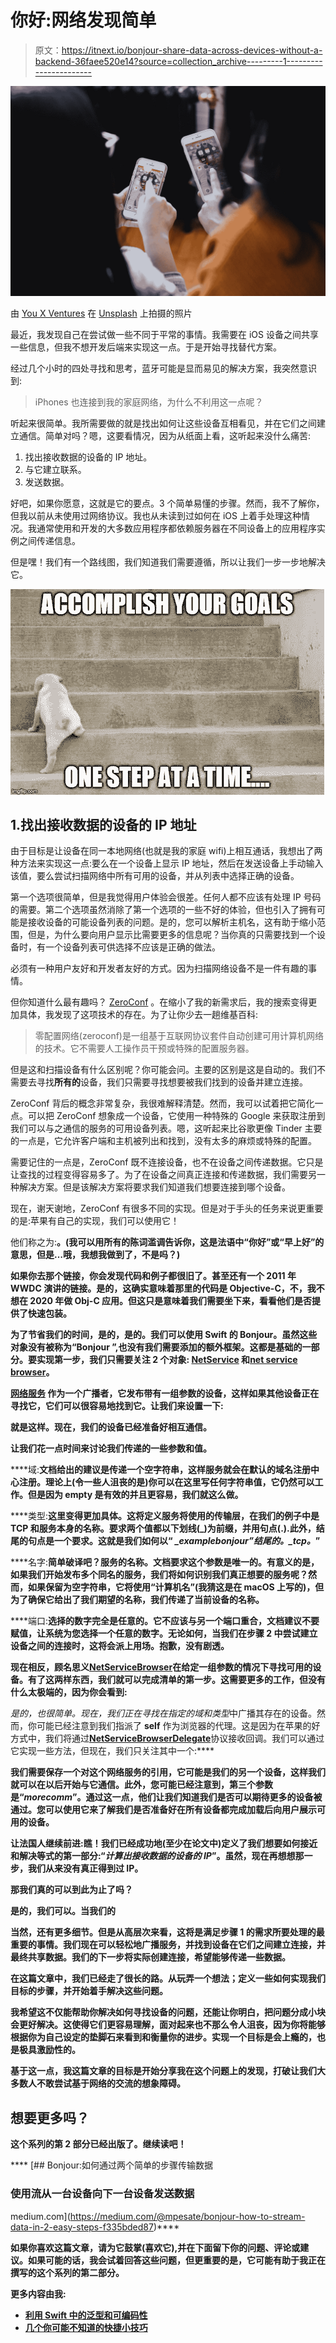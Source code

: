 # 你好:网络发现简单

> 原文：<https://itnext.io/bonjour-share-data-across-devices-without-a-backend-36faee520e14?source=collection_archive---------1----------------------->

![](img/bb96723f87e193de22e1362012de97dd.png)

由 [You X Ventures](https://unsplash.com/@youxventures?utm_source=medium&utm_medium=referral) 在 [Unsplash](https://unsplash.com?utm_source=medium&utm_medium=referral) 上拍摄的照片

最近，我发现自己在尝试做一些不同于平常的事情。我需要在 iOS 设备之间共享一些信息，但我不想开发后端来实现这一点。于是开始寻找替代方案。

经过几个小时的四处寻找和思考，蓝牙可能是显而易见的解决方案，我突然意识到:

> iPhones 也连接到我的家庭网络，为什么不利用这一点呢？

听起来很简单。我所需要做的就是找出如何让这些设备互相看见，并在它们之间建立通信。简单对吗？嗯，这要看情况，因为从纸面上看，这听起来没什么痛苦:

1.  找出接收数据的设备的 IP 地址。
2.  与它建立联系。
3.  发送数据。

好吧，如果你愿意，这就是它的要点。3 个简单易懂的步骤。然而，我不了解你，但我以前从未使用过网络协议。我也从未读到过如何在 iOS 上着手处理这种情况。我通常使用和开发的大多数应用程序都依赖服务器在不同设备上的应用程序实例之间传递信息。

但是嘿！我们有一个路线图，我们知道我们需要遵循，所以让我们一步一步地解决它。

![](img/40fc42dba3e3a1cc92b10328a876fa29.png)

## 1.找出接收数据的设备的 IP 地址

由于目标是让设备在同一本地网络(也就是我的家庭 wifi)上相互通话，我想出了两种方法来实现这一点:要么在一个设备上显示 IP 地址，然后在发送设备上手动输入该值，要么尝试扫描网络中所有可用的设备，并从列表中选择正确的设备。

第一个选项很简单，但是我觉得用户体验会很差。任何人都不应该有处理 IP 号码的需要。第二个选项虽然消除了第一个选项的一些不好的体验，但也引入了拥有可能是接收设备的可能设备列表的问题。是的，您可以解析主机名，这有助于缩小范围，但是，为什么要向用户显示比需要更多的信息呢？当你真的只需要找到一个设备时，有一个设备列表可供选择不应该是正确的做法。

必须有一种用户友好和开发者友好的方式。因为扫描网络设备不是一件有趣的事情。

但你知道什么最有趣吗？ [ZeroConf](https://en.wikipedia.org/wiki/Zero-configuration_networking) 。在缩小了我的新需求后，我的搜索变得更加具体，我发现了这项技术的存在。为了让你少去一趟维基百科:

> 零配置网络(zeroconf)是一组基于互联网协议套件自动创建可用计算机网络的技术。它不需要人工操作员干预或特殊的配置服务器。

但是这和扫描设备有什么区别呢？你可能会问。主要的区别是这是自动的。我们不需要去寻找**所有的**设备，我们只需要寻找想要被我们找到的设备并建立连接。

ZeroConf 背后的概念非常复杂，我很难解释清楚。然而，我可以试着把它简化一点。可以把 ZeroConf 想象成一个设备，它使用一种特殊的 Google 来获取注册到我们可以与之通信的服务的可用设备列表。嗯，这听起来比谷歌更像 Tinder 主要的一点是，它允许客户端和主机被列出和找到，没有太多的麻烦或特殊的配置。

需要记住的一点是，ZeroConf 既不连接设备，也不在设备之间传递数据。它只是让查找的过程变得容易多了。为了在设备之间真正连接和传递数据，我们需要另一种解决方案。但是该解决方案将要求我们知道我们想要连接到哪个设备。

现在，谢天谢地，ZeroConf 有很多不同的实现。但是对于手头的任务来说更重要的是:苹果有自己的实现，我们可以使用它！

他们称之为:[](https://developer.apple.com/bonjour/)****。(我可以用所有的陈词滥调告诉你，这是法语中“你好”或“早上好”的意思，但是…哦，我想我做到了，不是吗？)****

**如果你去那个链接，你会发现代码和例子都很旧了。甚至还有一个 2011 年 WWDC 演讲的链接。是的，这确实意味着那里的代码是 Objective-C，不，我不想在 2020 年做 Obj-C 应用。但这只是意味着我们需要坐下来，看看他们是否提供了快速包装。**

**为了节省我们的时间，是的，是的。我们可以使用 Swift 的 Bonjour。虽然这些对象没有被称为“Bonjour ”,也没有我们需要添加的额外框架。这都是基础的一部分。要实现第一步，我们只需要关注 2 个对象: [**NetService**](https://developer.apple.com/documentation/foundation/netservice) 和[**net service browser**](https://developer.apple.com/documentation/foundation/netservicebrowser)。**

**[**网络服务**](https://developer.apple.com/documentation/foundation/netservice) 作为一个广播者，它发布带有一组参数的设备，这样如果其他设备正在寻找它，它们可以很容易地找到它。让我们来设置一下:**

**就是这样。现在，我们的设备已经准备好相互通信。**

**让我们花一点时间来讨论我们传递的一些参数和值。**

****域:**文档给出的建议是传递一个空字符串，这样服务就会在默认的域名注册中心注册。理论上(令一些人沮丧的是)你可以在这里写任何字符串值，它仍然可以工作。但是因为 empty 是有效的并且更容易，我们就这么做。**

****类型:**这里变得更加具体。这将定义服务将使用的传输层，在我们的例子中是 TCP 和服务本身的名称。要求两个值都以下划线(_)为前缀，并用句点(.).此外，结尾的句点是一个要求。这就是我们如何以“ *_examplebonjour”结尾的。_tcp。*”**

****名字:**简单破译吧？服务的名称。文档要求这个参数是唯一的。有意义的是，如果我们开始发布多个同名的服务，我们将如何识别我们真正想要的服务呢？然而，如果保留为空字符串，它将使用“计算机名”(我猜这是在 macOS 上写的)，但为了确保它给出了我们期望的名称，我们传递了当前设备的名称。**

****端口:**选择的数字完全是任意的。它不应该与另一个端口重合，文档建议不要赋值，让系统为您选择一个任意的数字。无论如何，当我们在步骤 2 中尝试建立设备之间的连接时，这将会派上用场。抱歉，没有剧透。**

**现在相反，顾名思义[**NetServiceBrowser**](https://developer.apple.com/documentation/foundation/netservicebrowser)**在给定一组参数的情况下寻找可用的设备。有了这两样东西，我们就可以完成清单的第一步。这需要更多的工作，但没有什么太极端的，因为你会看到:****

****是的，也很简单。现在，我们正在寻找在指定的*域*和*类型*中广播其存在的设备。然而，你可能已经注意到我们指派了 **self** 作为浏览器的代理。这是因为在苹果的好方式中，我们将通过[**NetServiceBrowserDelegate**](https://developer.apple.com/documentation/foundation/netservicebrowserdelegate)协议接收回调。我们可以通过它实现一些方法，但现在，我们只关注其中一个:****

****我们需要保存一个对这个网络服务的引用，它可能是我们的另一个设备，这样我们就可以在以后开始与它通信。此外，您可能已经注意到，第三个参数是“*morecomm*”。通过这一点，他们让我们知道我们是否可以期待更多的设备被通过。您可以使用它来了解我们是否准备好在所有设备都完成加载后向用户展示可用的设备。****

****让法国人继续前进:瞧！我们已经成功地(至少在论文中)定义了我们想要如何接近和解决等式的第一部分:“*计算出接收数据的设备的 IP*”。虽然，现在再想想那一步，我们从来没有真正得到过 IP。****

****那我们真的可以到此为止了吗？****

****是的，我们可以。当我们的****

****当然，还有更多细节。但是从高层次来看，这将是满足步骤 1 的需求所要处理的最重要的事情。我们现在可以轻松地广播服务，并找到设备在它们之间建立连接，并最终共享数据。我们的下一步将实际创建连接，希望能够传递一些数据。****

****在这篇文章中，我们已经走了很长的路。从玩弄一个想法；定义一些如何实现我们目标的步骤，并开始着手解决这些问题。****

****我希望这不仅能帮助你解决如何寻找设备的问题，还能让你明白，把问题分成小块会更好解决。这使得它们更容易理解，面对起来也不那么令人沮丧，因为你将能够根据你为自己设定的垫脚石来看到和衡量你的进步。实现一个目标是会上瘾的，也是极具激励性的。****

****基于这一点，我这篇文章的目标是开始分享我在这个问题上的发现，打破让我们大多数人不敢尝试基于网络的交流的想象障碍。****

## ****想要更多吗？****

****这个系列的第 2 部分已经出版了。继续读吧！****

****[](https://medium.com/@mpesate/bonjour-how-to-stream-data-in-2-easy-steps-f335bded87) [## Bonjour:如何通过两个简单的步骤传输数据

### 使用流从一台设备向下一台设备发送数据

medium.com](https://medium.com/@mpesate/bonjour-how-to-stream-data-in-2-easy-steps-f335bded87)**** 

****如果你喜欢这篇文章，请为它鼓掌(喜欢它),并在下面留下你的问题、评论或建议。如果可能的话，我会试着回答这些问题，但更重要的是，它可能有助于我正在撰写的这个系列的第二部分。****

******更多内容由我:******

*   ****[利用 Swift 中的泛型和可编码性](https://blog.usejournal.com/taking-advantage-of-generics-and-codable-in-swift-b5e28cdeb6fa)****
*   ****[几个你可能不知道的快捷小技巧](https://medium.com/@mpesate/a-few-swift-tricks-that-you-might-not-know-7d14afbd5f71)****